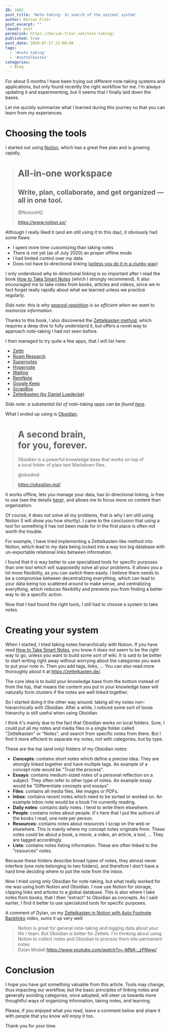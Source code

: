 ```yaml
---
ID: 1682
post_title: 'Note-taking: In search of the optimal system'
author: Kérian Fiter
post_excerpt: ""
layout: post
permalink: https://kerian.fiter.net/note-taking/
published: true
post_date: 2020-07-17 21:00:00
tags:
  - '#note taking'
  - '#zettelkasten'
categories:
  - Blog
---
```

<!-- wp:paragraph -->

For about 5 months I have been trying out different note-taking systems and applications, but only found recently the right workflow for me. I'm always updating it and experimenting, but it seems that I finally laid down the bases.

<!-- /wp:paragraph -->

<!-- wp:paragraph -->

Let me quickly summarize what I learned during this journey so that you can learn from my experiences.

<!-- /wp:paragraph -->

<!-- wp:spacer {"height":28} -->

<!-- /wp:spacer -->

<!-- wp:heading {"level":1} -->

# Choosing the tools

<!-- /wp:heading -->

<!-- wp:paragraph -->

I started out using <a href="https://notion.so" target="_blank" rel="noreferrer noopener">Notion</a>, which has a great free plan and is growing rapidly.

<!-- /wp:paragraph -->

<!-- wp:html -->

<blockquote class="quoteback" cite="https://www.notion.so/" data-title="Notion%20%E2%80%93%20The%20all-in-one%20workspace%20for%20your%20notes%2C%20tasks%2C%20wikis%2C%20and%20databases." data-author="@NotionHQ">
  <h1>
    All-in-one workspace
  </h1>
  
  <h2>
    Write, plan, collaborate, and get organized — all in one tool.
  </h2><footer>@NotionHQ 
  
  <cite> <a href="https://www.notion.so/">https://www.notion.so/</a></cite></footer>
</blockquote>

<!-- /wp:html -->

<!-- wp:paragraph -->

Although I really liked it (and am still using it to this day), it obviously had some flaws:

<!-- /wp:paragraph -->

<!-- wp:list -->

*   I spent more time customizing than taking notes
*   There is not yet (as of July 2020) an proper offline mode
*   I had limited control over my data
*   Does not have bi-directional linking (<a href="https://www.youtube.com/watch?v=-MNA-_zPNww" target="_blank" rel="noreferrer noopener">unless you do it in a clunky way</a>)

<!-- /wp:list -->

<!-- wp:paragraph -->

I only understood why bi-directional linking is so important after I read the book <a href="https://amzn.to/2zuZ2rt" target="_blank" rel="noreferrer noopener">How to Take Smart Notes</a> (which I strongly recommend). It also encouraged me to take notes from books, articles and videos, since we in fact forget really rapidly about what we learned unless we practice regularly.

<!-- /wp:paragraph -->

<!-- wp:paragraph -->

*Side note: this is why <a href="https://en.wikipedia.org/wiki/Spaced_repetition" target="_blank" rel="noreferrer noopener">spaced-repetition</a> is so efficient when we want to memorize information*.

<!-- /wp:paragraph -->

<!-- wp:paragraph -->

Thanks to this book, I also discovered the <a href="https://zettelkasten.de/posts/overview/" target="_blank" rel="noreferrer noopener">Zettelkasten method</a>, which requires a deep dive to fully understand it, but offers a novel way to approach note-taking I had not seen before.

<!-- /wp:paragraph -->

<!-- wp:paragraph -->

I then managed to try quite a few apps, that I will list here:

<!-- /wp:paragraph -->

<!-- wp:list -->

*   <a href="https://www.zettlr.com/" target="_blank" rel="noreferrer noopener">Zettlr</a>
*   <a href="https://roamresearch.com/" target="_blank" rel="noreferrer noopener">Roam Research</a>
*   <a href="https://supernotes.app/" target="_blank" rel="noreferrer noopener">Supernotes</a>
*   <a href="https://hypernote.io/" target="_blank" rel="noreferrer noopener">Hypernote</a>
*   <a href="https://walling.app/" target="_blank" rel="noreferrer noopener">Walling</a>
*   <a href="https://www.remnote.io/" target="_blank" rel="noreferrer noopener">RemNote</a>
*   <a href="https://keep.google.com/" target="_blank" rel="noreferrer noopener">Google Keep</a>
*   <a href="https://scrapbox.io/" target="_blank" rel="noreferrer noopener">ScrapBox</a>
*   <a href="http://zettelkasten.danielluedecke.de/en/" target="_blank" rel="noreferrer noopener">Zettelkasten (by Daniel Luedecke)</a>

<!-- /wp:list -->

<!-- wp:paragraph -->

*Side note: a substantial list of note-taking apps can be found <a href="https://www.notion.so/Artificial-Brain-Networked-notebook-app-a131b468fc6f43218fb8105430304709" target="_blank" rel="noreferrer noopener">here</a>*.

<!-- /wp:paragraph -->

<!-- wp:paragraph -->

What I ended up using is <a href="https://obsidian.md/" target="_blank" rel="noreferrer noopener">Obsidian</a>.

<!-- /wp:paragraph -->

<!-- wp:html -->

<blockquote class="quoteback" cite="https://obsidian.md/" data-title="Obsidian%3A%20A%20knowledge%20base%20that%20works%20on%20local%20Markdown%20files." data-author="@obsdmd">
  <h1 class="hero-headline">
    A second brain,<br />for you, forever.
  </h1>
  
  <p>
    Obsidian is a powerful knowledge base that works on top of<br />a local folder of plain text Markdown files.
  </p><footer>@obsdmd 
  
  <cite> <a href="https://obsidian.md/">https://obsidian.md/</a></cite></footer>
</blockquote>

<!-- /wp:html -->

<!-- wp:paragraph -->

It works offline, lets you manage your data, has bi-directional linking, is free to use (see the details <a href="https://obsidian.md/pricing" target="_blank" rel="noreferrer noopener">here</a>), and allows me to focus more on content than organization.

<!-- /wp:paragraph -->

<!-- wp:paragraph -->

Of course, it does not solve all my problems, that is why I am still using Notion (I will show you how shortly). I came to the conclusion that using a tool for something it has not been made for in the first place is often not worth the trouble.

<!-- /wp:paragraph -->

<!-- wp:paragraph -->

For example, I have tried implementing a Zettelkasten-like method into Notion, which lead to my data being locked into a way too big database with un-exportable relational links between information.

<!-- /wp:paragraph -->

<!-- wp:paragraph -->

I found that it is way better to use specialized tools for specific purposes than one tool which will supposedly solve all your problems. It allows you a lot more flexibility, as you can switch them easily. I believe there needs to be a compromise between decentralizing everything, which can lead to your data being too scattered around to make sense, and centralizing everything, which reduces flexibility and prevents you from finding a better way to do a specific action.

<!-- /wp:paragraph -->

<!-- wp:paragraph -->

Now that I had found the right tools, I still had to choose a system to take notes.

<!-- /wp:paragraph -->

<!-- wp:heading {"level":1} -->

# Creating your system

<!-- /wp:heading -->

<!-- wp:paragraph -->

When I started, I tried taking notes hierarchically with Notion. If you have read <a href="https://amzn.to/2zuZ2rt" target="_blank" rel="noreferrer noopener">How to Take Smart Notes</a>, you know it does not seem to be the right way to go, unless you want to build some sort of wiki. It is said to be better to start writing right away without worrying about the categories you want to put your note in. Then you add tags, links, … You can also read more thoroughly about it at <a href="https://zettelkasten.de/" target="_blank" rel="noreferrer noopener">https://zettelkasten.de/</a>.

<!-- /wp:paragraph -->

<!-- wp:paragraph -->

The core idea is to build your knowledge base from the bottom instead of from the top, that means the content you put in your knowledge base will naturally form clusters if the notes are well linked together.

<!-- /wp:paragraph -->

<!-- wp:paragraph -->

So I started doing it the other way around: taking all my notes non-hierarchically with Obsidian. After a while, I noticed some sort of loose hierarchy is still useful when using Obsidian.

<!-- /wp:paragraph -->

<!-- wp:paragraph -->

I think it's mainly due to the fact that Obsidian works on local folders. Sure, I could put all my notes and media files in a single folder called "Zettelkasten" or "Notes", and search from specific notes from there. But I find it more efficient to separate my notes, not with categories, but by type.

<!-- /wp:paragraph -->

<!-- wp:paragraph -->

These are the top (and only) folders of my Obsidian notes:

<!-- /wp:paragraph -->

<!-- wp:list -->

*   **Concepts**: contains short notes which define a precise idea. They are strongly linked together and have multiple tags. An example of a concept note would be "Trust the process".
*   **Essays**: contains medium-sized notes of a personal reflection on a subject. They often refer to other type of notes. An example essay would be "Differentiate concepts and essays".
*   **Files**: contains all media files, like images or PDFs.
*   **Inbox**: contains recent notes which need to be sorted or worked on. An example inbox note would be a book I'm currently reading.
*   **Daily notes**: contains daily notes. I tend to write them elsewhere.
*   **People**: contains notes about people. It's here that I put the authors of the books I read, one note per person.
*   **Resources**: contains notes about resources I scrap on the web or elsewhere. This is mainly where my concept notes originate from. These notes could be about a book, a movie, a video, an article, a tool, … They are tagged accordingly.
*   **Lists**: contains notes listing information. These are often linked to the "resources" notes.

<!-- /wp:list -->

<!-- wp:paragraph -->

Because these folders describe broad types of notes, they almost never interfere (one note belonging to two folders), and therefore I don't have a hard time deciding where to put the note from the inbox.

<!-- /wp:paragraph -->

<!-- wp:paragraph -->

Now I tried using only Obsidian for note-taking, but what really worked for me was using both Notion and Obsidian. I now use Notion for storage, clipping links and articles to a global database. This is also where I take notes from books, that I then "extract" to Obsidian as concepts. As I said earlier, I find it better to use specialized tools for specific purposes.

<!-- /wp:paragraph -->

<!-- wp:paragraph -->

A comment of Dylan, on my <a href="https://www.youtube.com/watch?v=-MNA-_zPNww" target="_blank" rel="noreferrer noopener">Zettelkasten in Notion with Auto Footnote Backlinks</a> video, sums it up very well:

<!-- /wp:paragraph -->

<!-- wp:html -->

<blockquote class="quoteback" cite="https://www.youtube.com/watch?v=-MNA-_zPNww" data-title="Zettelkasten%20in%20Notion%20with%20Auto%20Footnote%20Backlinks%20-%20YouTube" data-author="Dylan Modell">
  Notion is great for general note-taking and logging data about your life / team. But Obsidian is better for Zettels. I'm thinking about using Notion to collect notes and Obsidian to process them into permanent notes.<footer>Dylan Modell<cite> <a href="https://www.youtube.com/watch?v=-MNA-_zPNww">https://www.youtube.com/watch?v=-MNA-_zPNww/</a></cite></footer>
</blockquote>

<!-- /wp:html -->

<!-- wp:heading {"level":1} -->

# Conclusion

<!-- /wp:heading -->

<!-- wp:paragraph -->

I hope you have got something valuable from this article. Tools may change, thus impacting our workflow, but the basic principles of linking notes and generally avoiding categories, once adopted, will steer us towards more thoughtful ways of organizing information, taking notes, and learning.

<!-- /wp:paragraph -->

<!-- wp:paragraph -->

Please, if you enjoyed what you read, leave a comment below and share it with people that you know will enjoy it too.

<!-- /wp:paragraph -->

<!-- wp:paragraph -->

Thank you for your time.

<!-- /wp:paragraph -->